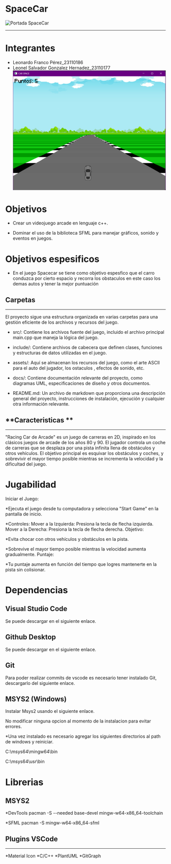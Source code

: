 # SpaceCar
![Portada SpaceCar](https://media.istockphoto.com/id/1458751063/es/v%C3%ADdeo/video-animado-de-un-viejo-juego-de-carreras-de-autos-en-estilo-de-8-bits-arcade-pixel-arte-2d.jpg?s=256x256&k=20&c=4nPw4tbcSQUcgEGgQPnJlvN_M_QtPhKdN-oDUs__0fU=)
___
# Integrantes 
* Leonardo Franco Pérez_23110186
* Leonel Salvador Gonzalez Hernadez_23110177
![alt text](image.png)

# Objetivos 

* Crear un videojuego arcade en lenguaje c++.

* Dominar el uso de la biblioteca SFML para manejar gráficos, sonido y eventos en juegos.

# Objetivos espesificos
   
 * En el juego Spacecar se tiene como objetivo espesfico que el carro conduzca por cierto espacio y recorra los obstaculos en este caso los demas autos y tener la mejor puntuación
  
## **Carpetas**
___
El proyecto sigue una estructura organizada en varias carpetas para una gestión eficiente de los archivos y recursos del juego.

* src/: Contiene los archivos fuente del juego, incluido el archivo principal main.cpp que maneja la lógica del juego.

* include/: Contiene archivos de cabecera que definen clases, funciones y estructuras de datos utilizadas en el juego.

* assets/: Aquí se almacenan los recursos del juego, como el arte ASCII para el auto del jugador, los ostaculos , efectos de sonido, etc.

* docs/: Contiene documentación relevante del proyecto, como diagramas UML, especificaciones de diseño y otros documentos.

* README.md: Un archivo de markdown que proporciona una descripción general del proyecto, instrucciones de instalación, ejecución y cualquier otra información relevante.

## **Caracteristicas **
___
"Racing Car de Arcade" es un juego de carreras en 2D, inspirado en los clásicos juegos de arcade de los años 80 y 90. El jugador controla un coche de carreras que se desplaza por una pista infinita llena de obstáculos y otros vehículos. El objetivo principal es esquivar los obstáculos y coches, y sobrevivir el mayor tiempo posible mientras se incrementa la velocidad y la dificultad del juego.

# Jugabilidad 
Iniciar el Juego:

*Ejecuta el juego desde tu computadora y selecciona "Start Game" en la pantalla de inicio.

*Controles:
Mover a la Izquierda: Presiona la tecla de flecha izquierda.
Mover a la Derecha: Presiona la tecla de flecha derecha.
Objetivo:

*Evita chocar con otros vehículos y obstáculos en la pista.

*Sobrevive el mayor tiempo posible mientras la velocidad aumenta gradualmente.
Puntaje:

*Tu puntaje aumenta en función del tiempo que logres mantenerte en la pista sin colisionar.

# Dependencias

## **Visual Studio Code**
Se puede descargar en el siguiente enlace.

## **Github Desktop**
Se puede descargar en el siguiente enlace.

## **Git**
Para poder realizar commits de vscode es necesario tener instalado Git, descargarlo del siguiente enlace.

## **MSYS2 (Windows)**
Instalar Msys2 usando el siguiente enlace.

No modificar ninguna opcion al momento de la instalacion para evitar errores.

*Una vez instalado es necesario agregar los siguientes directorios al path de windows y reiniciar.

C:\msys64\mingw64\bin

C:\msys64\usr\bin

# Librerias 
## **MSYS2**

*DevTools
pacman -S --needed base-devel mingw-w64-x86_64-toolchain

*SFML
pacman -S mingw-w64-x86_64-sfml

## **Plugins VSCode**
___

*Material Icon
*C/C++
*PlantUML
*GitGraph